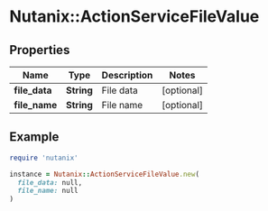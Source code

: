# Nutanix::ActionServiceFileValue

## Properties

| Name | Type | Description | Notes |
| ---- | ---- | ----------- | ----- |
| **file_data** | **String** | File data | [optional] |
| **file_name** | **String** | File name | [optional] |

## Example

```ruby
require 'nutanix'

instance = Nutanix::ActionServiceFileValue.new(
  file_data: null,
  file_name: null
)
```

